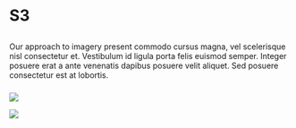 # S3

##

Our approach to imagery present commodo cursus magna, vel scelerisque nisl consectetur et. Vestibulum id ligula porta felis euismod semper. Integer posuere erat a ante venenatis dapibus posuere velit aliquet. Sed posuere consectetur est at lobortis.

###

![](https://images.unsplash.com/photo-1618005198919-d3d4b5a92ead?crop=entropy\&cs=tinysrgb\&fm=jpg\&ixid=MnwxOTcwMjR8MHwxfHNlYXJjaHwxMHx8aWxsdXN0cmF0aW9ufGVufDB8fHx8MTY2MDU3Mjk5Ng\&ixlib=rb-1.2.1\&q=80)

![](https://images.unsplash.com/photo-1558591710-4b4a1ae0f04d?crop=entropy\&cs=tinysrgb\&fm=jpg\&ixid=MnwxOTcwMjR8MHwxfHNlYXJjaHw1fHxhYnN0cmFjdHxlbnwwfHx8fDE2NjA1NzI4NTc\&ixlib=rb-1.2.1\&q=80)
